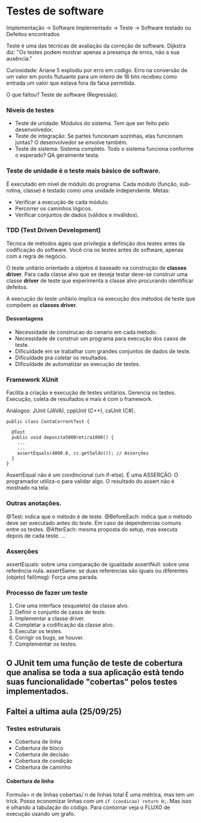 # Testes de software

Implementação -> Software Implementado  -> Teste -> Software testado ou Defeitos encontrados

Teste é uma das técnicas de avaliação da correção de software.
Dijkstra diz: "Os testes podem mostrar apenas a presença de erros, não a sua ausência." 

Curiosidade: Ariane 5 explodiu por erro em codigo. Erro na conversão de um valor em ponto flutuante para
um inteiro de 16 bits recebeu como entrada um valor que estava fora da faixa permitida.

O que faltou? Teste de software (Regressão).  

### Niveis de testes
- Teste de unidade: Módulos do sistema. Tem que ser feito pelo desenvolvedor.
- Teste de integração: Se partes funcionam sozinhas, elas funcionam juntas? O desenvolvedor se envolve também.
- Teste de sistema: Sistema completo. Todo o sistema funciona conforme o esperado? QA geralmente testa.

### Teste de unidade é o teste mais básico de software.
É executado em nível de módulo do programa.
Cada módulo (função, sub-rotina, classe) é testado como uma unidade independente.
Metas:
- Verificar a execução de cada módulo.
- Percorrer os caminhos lógicos.
- Verificar conjuntos de dados (válidos e inválidos).

### TDD (Test Driven Development)
Técnica de métodos ágeis que privilegia a definição dos testes antes da codificação do software.
Você cria os testes antes do software, apenas com a regra de negócio.

O teste unitário orientado a objetos é baseado na construção de __classes driver__.
Para cada classe alvo que se deseja testar deve-se construir uma classe __driver__ de teste
que experimenta a classe alvo procurando identificar defeitos.

A execução do teste unitário implica na execução dos métodos de teste que compôem as __classes driver__.

#### Desvantagens
- Necessidade de construcao do cenario em cada metodo.
- Necessidade de construir um programa para execução dos casos de teste.
- Dificuldade em se trabalhar com grandes conjuntos de dados de teste.
- Dificuldade pra coletar os resultados.
- Dificuldade de automatizar as execução de testes.

### Framework XUnit
Facilita a criação e execução de testes unitários.
Gerencia os testes. Execução, coleta de resultados e mais é com o framework.

Análogos: JUnit (JAVA), cppUnit (C++), csUnit (C#).

```
public class ContaCorrentTest {

  @Test
  public void deposita5000retira1000() {
    ...
    ...
    assertEquals(4000.0, cc.getSaldo()); // Asserções
  }
}
```
AssertEqual não é um condincional (um if-else). É uma ASSERÇÃO. 
O programador utiliza-o para validar algo. O resultado do assert 
não é mostrado na tela.

### Outras anotações.
@Test: indica que o método é de teste.
@BeforeEach: indica que o método deve ser executado antes do teste. 
Em caso de dependencias comuns entre os testes.
@AfterEach: mesma proposta do setup, mas executa depois de cada teste.
...

### Asserções
assertEquals: sobre uma comparação de igualdade
assertNull: sobre uma referência nula.
assertSame: se duas referencias são iguais ou diferentes (objeto)
fail(msg): Força uma parada.

### Processo de fazer um teste
1. Crie uma interface (esqueleto) da classe alvo.
2. Definir o conjunto de casos de teste.
3. Implementar a classe driver.
4. Completar a codificação da classe alvo.
5. Executar os testes.
6. Corrigir os bugs, se houver.
7. Complementar os testes.

O JUnit tem uma função de teste de cobertura que analisa se toda a sua aplicação 
está tendo suas funcionalidade "cobertas" pelos testes implementados.
----
Faltei a ultima aula (25/09/25)
----
### Testes estruturais
- Cobertura de linha
- Cobertura de bloco
- Cobertura de decisão
- Cobertura de condição
- Cobertura de caminho

#### Cobertura de linha
Formula= n de linhas cobertas/ n de linhas total
É uma métrica, mas tem um trick. Posso economizar linhas
com um ```if (condicao) return 0;```. Mas isso é olhando a tabulação do código.
Para contornar veja o FLUXO de execução usando um grafo.
  
